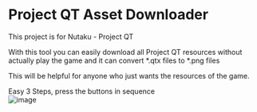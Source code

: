 # Project QT Asset Downloader
This project is for Nutaku - Project QT

With this tool you can easily download all Project QT resources without actually play the game and it can convert *.qtx files to *.png files

This will be helpful for anyone who just wants the resources of the game.

Easy 3 Steps, press the buttons in sequence<br>
![image](https://user-images.githubusercontent.com/33422418/137129987-c9a65657-7b8e-435d-b734-abe4e29f1c9f.png)
